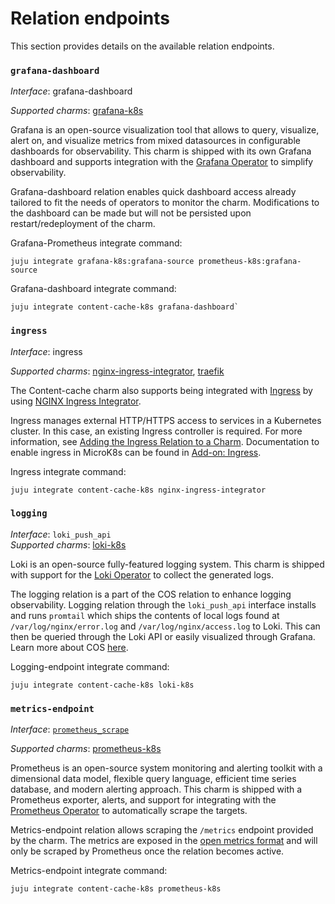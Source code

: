 # Relation endpoints

This section provides details on the available relation endpoints.

### `grafana-dashboard`

_Interface_: grafana-dashboard

_Supported charms_: [grafana-k8s](https://charmhub.io/grafana-k8s)

Grafana is an open-source visualization tool that allows to query, visualize, alert on, and visualize metrics from mixed datasources in configurable dashboards for observability. This charm is shipped with its own Grafana dashboard and supports integration with the [Grafana Operator](https://charmhub.io/grafana-k8s) to simplify observability.

Grafana-dashboard relation enables quick dashboard access already tailored to
fit the needs of operators to monitor the charm. Modifications to the dashboard can be made but will not be
persisted upon restart/redeployment of the charm.

Grafana-Prometheus integrate command:
```
juju integrate grafana-k8s:grafana-source prometheus-k8s:grafana-source
```
Grafana-dashboard integrate command:
```
juju integrate content-cache-k8s grafana-dashboard`
```

### `ingress`

_Interface_: ingress

_Supported charms_: [nginx-ingress-integrator](https://charmhub.io/nginx-ingress-integrator),
[traefik](https://charmhub.io/traefik-k8s)

The Content-cache charm also supports being integrated with [Ingress](https://kubernetes.io/docs/concepts/services-networking/ingress/#what-is-ingress) by using [NGINX Ingress Integrator](https://charmhub.io/nginx-ingress-integrator/).

Ingress manages external HTTP/HTTPS access to services in a Kubernetes cluster.
In this case, an existing Ingress controller is required. For more information, see [Adding the Ingress Relation to a Charm](https://charmhub.io/nginx-ingress-integrator/docs/adding-ingress-relation). Documentation to enable ingress in MicroK8s can be found in
[Add-on: Ingress](https://microk8s.io/docs/addon-ingress).

Ingress integrate command: 
```
juju integrate content-cache-k8s nginx-ingress-integrator
```

### `logging`

_Interface_: `loki_push_api`  
_Supported charms_: [loki-k8s](https://charmhub.io/loki-k8s)

Loki is an open-source fully-featured logging system. This charm is shipped with support for the [Loki Operator](https://charmhub.io/loki-k8s) to collect the generated logs.

The logging relation is a part of the COS relation to enhance logging observability. Logging relation through the `loki_push_api` interface installs and runs `promtail` which ships the
contents of local logs found at `/var/log/nginx/error.log` and `/var/log/nginx/access.log` to Loki.
This can then be queried through the Loki API or easily visualized through Grafana. Learn more about COS
[here](https://charmhub.io/topics/canonical-observability-stack).

Logging-endpoint integrate command: 
```
juju integrate content-cache-k8s loki-k8s
```


### `metrics-endpoint`

_Interface_: [`prometheus_scrape`](https://charmhub.io/interfaces/prometheus_scrape-v0)

_Supported charms_: [prometheus-k8s](https://charmhub.io/prometheus-k8s)

Prometheus is an open-source system monitoring and alerting toolkit with a dimensional data model, flexible query language, efficient time series database, and modern alerting approach. This charm is shipped with a Prometheus exporter, alerts, and support for integrating with the [Prometheus Operator](https://charmhub.io/prometheus-k8s) to automatically scrape the targets.

Metrics-endpoint relation allows scraping the `/metrics` endpoint provided by the charm.
The metrics are exposed in the [open metrics format](https://github.com/OpenObservability/OpenMetrics/blob/main/specification/OpenMetrics.md#data-model) and will only be scraped by Prometheus once the
relation becomes active.

Metrics-endpoint integrate command: 
```
juju integrate content-cache-k8s prometheus-k8s
```